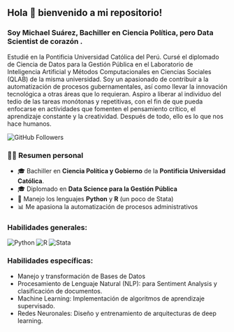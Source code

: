## Hola 👋 bienvenido a mi repositorio!
### Soy Michael Suárez, Bachiller en Ciencia Política, pero Data Scientist de corazón .
Estudié en la Pontificia Universidad Católica del Perú. Cursé el diplomado de Ciencia de Datos para la Gestión Pública en el Laboratorio de Inteligencia Artificial y Métodos Computacionales en Ciencias Sociales (QLAB) de la misma universidad. Soy un apasionado de contribuir a la automatización de procesos gubernamentales, así como llevar la innovación tecnológica a otras áreas que lo requieran. Aspiro a liberar al individuo del tedio de las tareas monótonas y repetitivas, con el fin de que pueda enfocarse en actividades que fomenten el pensamiento crítico, el aprendizaje constante y la creatividad. Después de todo, ello es lo que nos hace humanos.


![GitHub Followers](https://img.shields.io/github/followers/MichaelSuarez0?style=social)


### 👨‍💻 Resumen personal

- 🎓 Bachiller en **Ciencia Política y Gobierno** de la **Pontificia Universidad Católica**.
- 🎓 Diplomado en **Data Science para la Gestión Pública**
- 🌱 Manejo los lenguajes **Python** y **R** (un poco de Stata)
- 📊 Me apasiona la automatización de procesos administrativos


### Habilidades generales:
![Python](https://img.shields.io/badge/Python-3776AB?style=for-the-badge&logo=python&logoColor=white&labelColor=101010)
![R](https://img.shields.io/badge/R-276DC3?style=for-the-badge&logo=r&logoColor=white&labelColor=101010)
![Stata](https://img.shields.io/badge/Stata-1E90FF?style=for-the-badge&labelColor=101010)


### Habilidades específicas:
- Manejo y transformación de Bases de Datos
- Procesamiento de Lenguaje Natural (NLP): para Sentiment Analysis y clasificación de documentos.
- Machine Learning: Implementación de algoritmos de aprendizaje supervisado. 
- Redes Neuronales: Diseño y entrenamiento de arquitecturas de deep learning.

